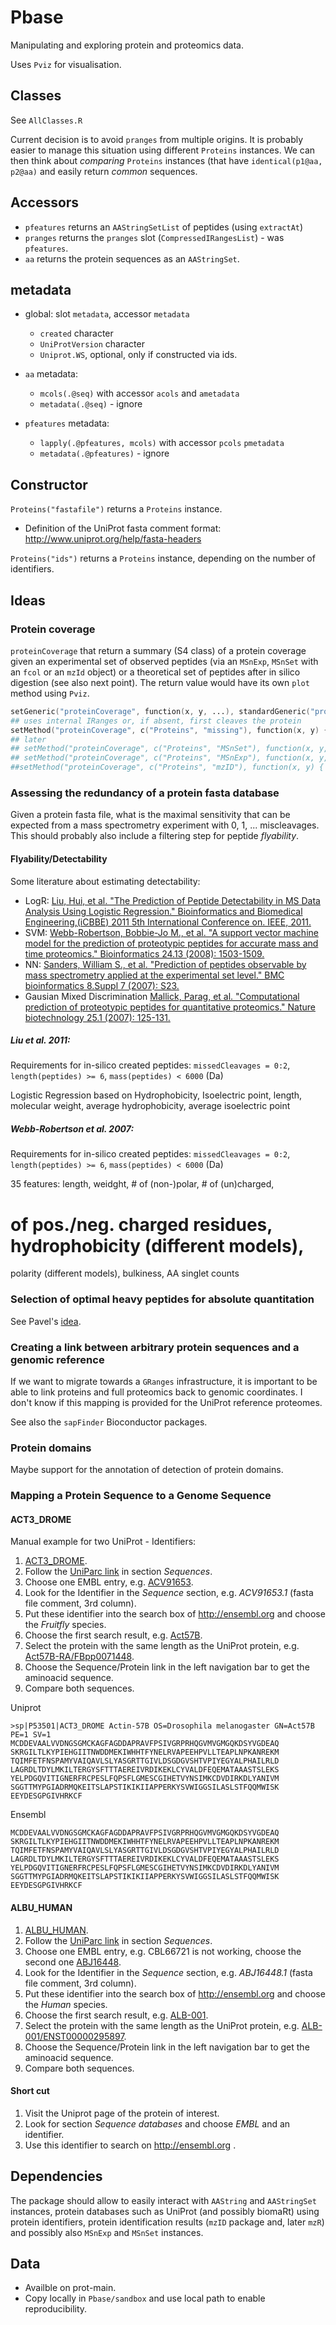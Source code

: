 Pbase
=====

Manipulating and exploring protein and proteomics data.

Uses `Pviz` for visualisation.

## Classes

See `AllClasses.R`

Current decision is to avoid `pranges` from multiple origins. It is
probably easier to manage this situation using different `Proteins`
instances. We can then think about *comparing* `Proteins` instances
(that have `identical(p1@aa, p2@aa)` and easily return *common*
sequences.

## Accessors

- `pfeatures` returns an `AAStringSetList` of peptides (using `extractAt`)
- `pranges` returns the `pranges` slot (`CompressedIRangesList`) - was `pfeatures`.
- `aa` returns the protein sequences as an `AAStringSet`.

## metadata

- global: slot `metadata`, accessor `metadata`
  - `created` character
  - `UniProtVersion` character
  - `Uniprot.WS`, optional, only if constructed via ids.


- `aa` metadata:
  - `mcols(.@seq)` with accessor `acols` and `ametadata`
  - `metadata(.@seq)` - ignore

- `pfeatures` metadata:
  - `lapply(.@pfeatures, mcols)` with accessor `pcols` `pmetadata`
  - `metadata(.@pfeatures)` - ignore

## Constructor

`Proteins("fastafile")` returns a `Proteins` instance.

- Definition of the UniProt fasta comment format:
    http://www.uniprot.org/help/fasta-headers

`Proteins("ids")` returns a `Proteins` instance, depending on the
number of identifiers.

## Ideas

### Protein coverage

`proteinCoverage` that return a summary (S4 class) of a protein
coverage given an experimental set of observed peptides (via an
`MSnExp`, `MSnSet` with an `fcol` or an `mzId` object) or a
theoretical set of peptides after in silico digestion (see also next
point). The return value would have its own `plot` method using
`Pviz`.

```s
setGeneric("proteinCoverage", function(x, y, ...), standardGeneric("proteinCoverage"))
## uses internal IRanges or, if absent, first cleaves the protein
setMethod("proteinCoverage", c("Proteins", "missing"), function(x, y) { ... } )
## later
## setMethod("proteinCoverage", c("Proteins", "MSnSet"), function(x, y, fcol = "pepseq") { ... } )
## setMethod("proteinCoverage", c("Proteins", "MSnExp"), function(x, y, fcol = "pepseq") { ... } )
##setMethod("proteinCoverage", c("Proteins", "mzID"), function(x, y) { ... } )
```

### Assessing the redundancy of a protein fasta database

Given a protein fasta file, what is the maximal sensitivity that can
be expected from a mass spectrometry experiment with 0, 1,
... miscleavages. This should probably also include a filtering step
for peptide *flyability*.

#### Flyability/Detectability

Some literature about estimating detectability:

- LogR: [Liu, Hui, et al. "The Prediction of Peptide Detectability in MS Data Analysis Using Logistic Regression." Bioinformatics and Biomedical Engineering,(iCBBE) 2011 5th International Conference on. IEEE, 2011.](http://dx.doi.org/10.1109/icbbe.2011.5780167)
- SVM: [Webb-Robertson, Bobbie-Jo M., et al. "A support vector machine model for the prediction of proteotypic peptides for accurate mass and time proteomics." Bioinformatics 24.13 (2008): 1503-1509.](http://dx.doi.org/10.1093/bioinformatics/btn218)
- NN: [Sanders, William S., et al. "Prediction of peptides observable by mass spectrometry applied at the experimental set level." BMC bioinformatics 8.Suppl 7 (2007): S23.](http://dx.doi.org/10.1186/1471-2105-8-S7-S23)
- Gausian Mixed Discrimination [Mallick, Parag, et al. "Computational prediction of proteotypic peptides for quantitative proteomics." Nature biotechnology 25.1 (2007): 125-131.](http://dx.doi.org/10.1038/nbt1275)

##### Liu et al. 2011:

Requirements for in-silico created peptides: `missedCleavages = 0:2`, `length(peptides) >= 6`, `mass(peptides) < 6000` (Da)

Logistic Regression based on Hydrophobicity, Isoelectric point, length,
molecular weight, average hydrophobicity, average isoelectric point

##### Webb-Robertson et al. 2007:

Requirements for in-silico created peptides: `missedCleavages = 0:2`, `length(peptides) >= 6`, `mass(peptides) < 6000` (Da)

35 features: length, weidght, # of (non-)polar, # of (un)charged,
# of pos./neg. charged residues, hydrophobicity (different models),
polarity (different models), bulkiness, AA singlet counts


### Selection of optimal heavy peptides for absolute quantitation

See Pavel's [idea](https://github.com/sgibb/cleaver/issues/5).

### Creating a link between arbitrary protein sequences and a genomic reference

If we want to migrate towards a `GRanges` infrastructure, it is
important to be able to link proteins and full proteomics back to
genomic coordinates. I don't know if this mapping is provided for the
UniProt reference proteomes.

See also the `sapFinder` Bioconductor packages.

### Protein domains

Maybe support for the annotation of detection of protein domains.

### Mapping a Protein Sequence to a Genome Sequence

#### ACT3_DROME

Manual example for two UniProt - Identifiers:

1. [ACT3_DROME](http://www.uniprot.org/uniprot/P53501).
2. Follow the [UniParc link](http://www.uniprot.org/uniparc/UPI0000000EDE) in section *Sequences*.
3. Choose one EMBL entry, e.g. [ACV91653](http://www.ebi.ac.uk/ena/data/view/ACV91653).
4. Look for the Identifier in the *Sequence* section, e.g. *ACV91653.1* (fasta file comment, 3rd column).
5. Put these identifier into the search box of http://ensembl.org and choose the *Fruitfly* species.
6. Choose the first search result, e.g. [Act57B](http://www.ensembl.org/Drosophila_melanogaster/Gene/Summary?g=FBgn0000044&db=core).
7. Select the protein with the same length as the UniProt protein, e.g. [Act57B-RA/FBpp0071448](http://www.ensembl.org/Drosophila_melanogaster/Transcript/ProteinSummary?db=core;g=FBgn0000044;r=2R:16831533-16833945;t=FBtr0071519).
8. Choose the Sequence/Protein link in the left navigation bar to get the aminoacid sequence.
9. Compare both sequences.

Uniprot
```
>sp|P53501|ACT3_DROME Actin-57B OS=Drosophila melanogaster GN=Act57B PE=1 SV=1
MCDDEVAALVVDNGSGMCKAGFAGDDAPRAVFPSIVGRPRHQGVMVGMGQKDSYVGDEAQ
SKRGILTLKYPIEHGIITNWDDMEKIWHHTFYNELRVAPEEHPVLLTEAPLNPKANREKM
TQIMFETFNSPAMYVAIQAVLSLYASGRTTGIVLDSGDGVSHTVPIYEGYALPHAILRLD
LAGRDLTDYLMKILTERGYSFTTTAEREIVRDIKEKLCYVALDFEQEMATAAASTSLEKS
YELPDGQVITIGNERFRCPESLFQPSFLGMESCGIHETVYNSIMKCDVDIRKDLYANIVM
SGGTTMYPGIADRMQKEITSLAPSTIKIKIIAPPERKYSVWIGGSILASLSTFQQMWISK
EEYDESGPGIVHRKCF
```

Ensembl
```
MCDDEVAALVVDNGSGMCKAGFAGDDAPRAVFPSIVGRPRHQGVMVGMGQKDSYVGDEAQ
SKRGILTLKYPIEHGIITNWDDMEKIWHHTFYNELRVAPEEHPVLLTEAPLNPKANREKM
TQIMFETFNSPAMYVAIQAVLSLYASGRTTGIVLDSGDGVSHTVPIYEGYALPHAILRLD
LAGRDLTDYLMKILTERGYSFTTTAEREIVRDIKEKLCYVALDFEQEMATAAASTSLEKS
YELPDGQVITIGNERFRCPESLFQPSFLGMESCGIHETVYNSIMKCDVDIRKDLYANIVM
SGGTTMYPGIADRMQKEITSLAPSTIKIKIIAPPERKYSVWIGGSILASLSTFQQMWISK
EEYDESGPGIVHRKCF
```

#### ALBU_HUMAN

1. [ALBU_HUMAN](http://www.uniprot.org/uniprot/P02768).
2. Follow the [UniParc link](http://www.uniprot.org/uniparc/?query=uniprot:P02768&direct=yes) in section *Sequences*.
3. Choose one EMBL entry, e.g. CBL66721 is not working, choose the second one [ABJ16448](http://www.ebi.ac.uk/ena/data/view/ABJ16448).
4. Look for the Identifier in the *Sequence* section, e.g. *ABJ16448.1* (fasta file comment, 3rd column).
5. Put these identifier into the search box of http://ensembl.org and choose the *Human* species.
6. Choose the first search result, e.g. [ALB-001](http://www.ensembl.org/Homo_sapiens/Transcript/Summary?t=ENST00000295897&db=core).
7. Select the protein with the same length as the UniProt protein, e.g. [ALB-001/ENST00000295897](http://www.ensembl.org/Homo_sapiens/Transcript/ProteinSummary?db=core;g=ENSG00000163631;r=4:74269956-74287129;t=ENST00000295897).
8. Choose the Sequence/Protein link in the left navigation bar to get the aminoacid sequence.
9. Compare both sequences.

#### Short cut

1. Visit the Uniprot page of the protein of interest.
2. Look for section *Sequence databases* and choose *EMBL* and an identifier.
3. Use this identifier to search on http://ensembl.org .

## Dependencies

The package should allow to easily interact with `AAString` and
`AAStringSet` instances, protein databases such as UniProt (and
possibly biomaRt) using protein identifiers, protein identification
results (`mzID` package and, later `mzR`) and possibly also `MSnExp`
and `MSnSet` instances.

## Data
- Availble on prot-main.
- Copy locally in `Pbase/sandbox` and use local path to enable reproducibility.
